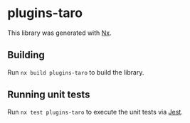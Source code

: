 # plugins-taro

This library was generated with [Nx](https://nx.dev).

## Building

Run `nx build plugins-taro` to build the library.

## Running unit tests

Run `nx test plugins-taro` to execute the unit tests via [Jest](https://jestjs.io).
